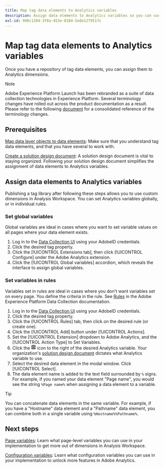 ```yaml
---
title: Map tag data elements to Analytics variables
description: Assign data elements to Analytics variables so you can use them as dimensions in Analysis Workspace.
exl-id: 996c1204-3f8a-453e-8104-5e8e1279517c
---
```

# Map tag data elements to Analytics variables

Once you have a repository of tag data elements, you can assign them to Analytics dimensions.

>[!NOTE]
>Adobe Experience Platform Launch has been rebranded as a suite of data collection technologies in Experience Platform. Several terminology changes have rolled out across the product documentation as a result. Please refer to the following [document](https://experienceleague.adobe.com/docs/experience-platform/tags/term-updates.html?lang=en) for a consolidated reference of the terminology changes.

## Prerequisites

[Map data layer objects to data elements](layer-to-elements.md): Make sure that you understand tag data elements, and that you have several to work with.

[Create a solution design document](../prepare/solution-design.md): A solution design document is vital to staying organized. Following your solution design document simplifies the assignment of data elements to Analytics variables.

## Assign data elements to Analytics variables

Publishing a tag library after following these steps allows you to use custom dimensions in Analysis Workspace. You can set Analytics variables globally, or in individual rules.

### Set global variables

Global variables are ideal in cases where you want to set variable values on all pages where your data element exists.

1. Log in to the [Data Collection UI](https://experience.adobe.com/data-collection) using your AdobeID credentials.
1. Click the desired tag property.
1. Click the [!UICONTROL Extensions tab], then click [!UICONTROL Configure] under the Adobe Analytics extension.
1. Click the [!UICONTROL Global variables] accordion, which reveals the interface to assign global variables.

### Set variables in rules

Variables set in rules are ideal in cases where you don't want variables set on every page. You define the criteria in the rule. See [Rules](https://experienceleague.adobe.com/docs/experience-platform/tags/ui/rules.html) in the Adobe Experience Platform Data Collection documentation.

1. Log in to the [Data Collection UI](https://experience.adobe.com/data-collection) using your AdobeID credentials.
1. Click the desired tag property.
1. Click the [!UICONTROL Rules] tab, then click on the desired rule (or create one).
1. Click the [!UICONTROL Add] button under [!UICONTROL Actions].
1. Set the [!UICONTROL Extension] dropdown to Adobe Analytics, and the [!UICONTROL Action Type] to Set Variables.
1. Click the ![Data element](assets/data-element.png) icon to the right of the desired Analytics variable. Your organization's [solution design document](../prepare/solution-design.md) dictates what Analytics variable to use.
1. Select the desired data element in the modal window. Click [!UICONTROL Select].
1. The data element name is added to the text field surrounded by `%` signs. For example, if you named your data element "Page name", you would see the string `%Page name%` when assigning a data element to a variable.

>[!TIP]
>
>You can concatenate data elements in the same variable. For example, if you have a "Hostname" data element and a "Pathname" data element, you can combine both in a single variable using `%Hostname%%Pathname%`.

## Next steps

[Page variables](../vars/page-vars/page-variables.md): Learn what page-level variables you can use in your implementation to get more out of dimensions in Analysis Workspace.

[Configuration variables](../vars/config-vars/configuration-variables.md): Learn what configuration variables you can use in your implementation to unlock more features in Adobe Analytics.
